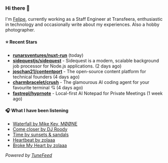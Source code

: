 ### Hi there 👋

I'm [Felipe](https://felipevm.com), currently working as a Staff Engineer at Transfeera, enthusiastic in technology and occasionally write about my experiences. Also a hobby photographer.

#### ⭐ Recent Stars
- **[runarsventures/nuxt-run](https://github.com/runarsventures/nuxt-run)** (today)
- **[sidequestjs/sidequest](https://github.com/sidequestjs/sidequest)** - Sidequest is a modern, scalable background job processor for Node.js applications. (2 days ago)
- **[joschan21/contentport](https://github.com/joschan21/contentport)** - The open-source content platform for technical founders (4 days ago)
- **[charmbracelet/crush](https://github.com/charmbracelet/crush)** - The glamourous AI coding agent for your favourite terminal 💘 (4 days ago)
- **[fastrepl/hyprnote](https://github.com/fastrepl/hyprnote)** - Local-first AI Notepad for Private Meetings (1 week ago)

#### 🎧 What I have been listening
- [Waterfall by Mike Key, MØØNE](https://open.spotify.com/track/5RVKd6x8XUgaP1Yahb5YVC)
- [Come closer by DJ Roody](https://open.spotify.com/track/03DcpaDYvQ2iVojlg9ls9S)
- [Time by sunsets &amp; sandals](https://open.spotify.com/track/2CkmFqiAevac5C6bg2kEke)
- [Heartbeat by zolaaa](https://open.spotify.com/track/1cWWGXNfkYzZcLByXaHj7A)
- [Broke My Heart by zolaaa](https://open.spotify.com/track/5MwPpjAsaShjFhCGQerZd2)

_Powered by [TuneFeed](https://tunefeed.app?ref=github.com)_
